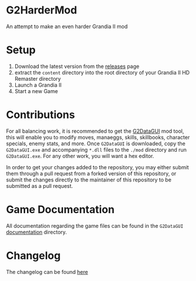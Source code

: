 # G2HarderMod
An attempt to make an even harder Grandia II mod

# Setup

1. Download the latest version from the [releases](https://github.com/krogenth/G2HarderMod/releases) page
2. extract the `content` directory into the root directory of your Grandia II HD Remaster directory
3. Launch a Grandia II
4. Start a new Game

# Contributions

For all balancing work, it is recommended to get the [G2DataGUI](https://github.com/krogenth/G2DataGUI) mod tool, this will enable you to modify moves, manaeggs, skills, skillbooks, character specials, enemy stats, and more.
Once `G2DataGUI` is downloaded, copy the `G2DataGUI.exe` and accompanying `*.dll` files to the `./mod` directory and run `G2DataGUI.exe`.
For any other work, you will want a hex editor.

In order to get your changes added to the repository, you may either submit them through a pull request from a forked version of this repository, or submit the changes directly to the maintainer of this repository to be submitted as a pull request.

# Game Documentation

All documentation regarding the game files can be found in the `G2DataGUI` [documentation](https://github.com/krogenth/G2DataGUI/tree/main/documentation) directory.

# Changelog

The changelog can be found [here](https://github.com/krogenth/G2HarderMod/blob/main/mod/changelog.md)